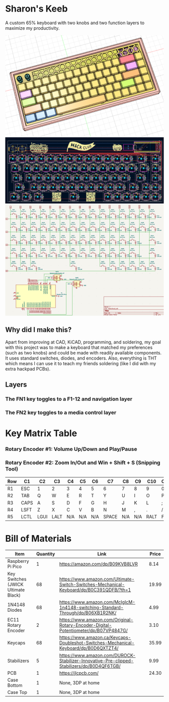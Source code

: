 ﻿# Sharon's Keeb

A custom 65% keyboard with two knobs and two function layers to maximize my productivity.

![The Board](assembly.png)
![The PCB](PCB.png)
![The Schematic](schematic.png)
## Why did I make this?

Apart from improving at CAD, KiCAD, programming, and soldering, my goal with this project was to make a keyboard that matched my preferences (such as two knobs) and could be made with readily available components. It uses standard switches, diodes, and encoders. Also, everything is THT which means I can use it to teach my friends soldering (like I did with my extra hackpad PCBs).

## Layers
### The FN1 key toggles to  a F1-12 and navigation layer
### The FN2 key toggles to a media control layer

# Key Matrix Table
### Rotary Encoder #1: Volume Up/Down and Play/Pause
### Rotary Encoder #2: Zoom In/Out and Win + Shift + S (Snipping Tool)

| Row | C1   | C2   | C3   | C4 | C5 | C6 | C7    | C8 | C9 | C10  | C11 | C12  | C13   | C14  | C15  |
| --- | ---- | ---- | ---- | -- | -- | -- | ----- | -- | -- | ---- | --- | ---- | ----- | ---- | ---- |
| R1  | ESC  | 1    | 2    | 3  | 4  | 5  | 6     | 7  | 8  | 9    | 0   | -    | =     | BSPC | DEL  |
| R2  | TAB  | Q    | W    | E  | R  | T  | Y     | U  | I  | O    | P   | \[   | ]     | BSLS | HOME |
| R3  | CAPS | A    | S    | D  | F  | G  | H     | J  | K  | L    | ;   | '    | ENTER | N/A   | PGUP |
| R4  | LSFT | Z    | X    | C  | V  | B  | N     | M  | ,  | .    | /   | RSFT | UP    | N/A   | PGDN |
| R5  | LCTL | LGUI | LALT | N/A | N/A | N/A | SPACE | N/A | N/A | RALT | FN1 | FN2  | LEFT  | DOWN | RGHT |


# Bill of Materials

| Item                                | Quantity | Link                                                                                       | Price |
|-------------------------------------|----------|--------------------------------------------------------------------------------------------|-------|
| Raspberry Pi Pico                   | 1        | https://amazon.com/dp/B09KVB8LVR                                                           | 8.14  |
| Key Switches (JWICK Ultimate Black) | 68       | https://www.amazon.com/Ultimate-Switch-Switches-Mechanical-Keyboard/dp/B0C391QDFB/?th=1    | 19.99 |
| 1N4148 Diodes                       | 68       | https://www.amazon.com/McIgIcM-1n4148-switching-Standard-Through/dp/B06XB1R2NK/            | 4.99  |
| EC11 Rotary Encoder                 | 2        | https://www.amazon.com/Original-Rotary-Encoder-Digital-Potentiometer/dp/B07VP4847G/        | 3.10  |
| Keycaps                             | 68       | https://www.amazon.ca/Keycaps-Doubleshot-Switches-Mechanical-Keyboard/dp/B0D6QXTZT4/       | 35.99 |
| Stabilizers                         | 5        | https://www.amazon.com/DUROCK-Stabilizer-Innovative-Pre-clipped-Stabilizers/dp/B0D4QF6TGB/ | 9.99  |
| PCB                                 | 1        | https://jlcpcb.com/                                                                        | 24.30 |
| Case Bottom                         | 1        | None, 3DP at home                                                                          |       |
| Case Top                            | 1        | None, 3DP at home                                                                          |       |


